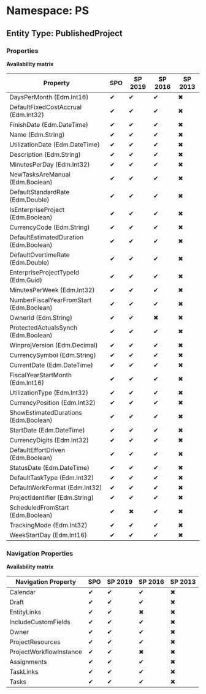 # Namespace: PS
## Entity Type: PublishedProject

### Properties

**Availability matrix**

Property | SPO | SP 2019 | SP 2016 | SP 2013
----------|-----|---------|---------|--------
DaysPerMonth (Edm.Int16) | ✔ | ✔ | ✔ | ✖
DefaultFixedCostAccrual (Edm.Int32) | ✔ | ✔ | ✔ | ✖
FinishDate (Edm.DateTime) | ✔ | ✔ | ✔ | ✖
Name (Edm.String) | ✔ | ✔ | ✔ | ✖
UtilizationDate (Edm.DateTime) | ✔ | ✔ | ✔ | ✖
Description (Edm.String) | ✔ | ✔ | ✔ | ✖
MinutesPerDay (Edm.Int32) | ✔ | ✔ | ✔ | ✖
NewTasksAreManual (Edm.Boolean) | ✔ | ✔ | ✔ | ✖
DefaultStandardRate (Edm.Double) | ✔ | ✔ | ✔ | ✖
IsEnterpriseProject (Edm.Boolean) | ✔ | ✔ | ✔ | ✖
CurrencyCode (Edm.String) | ✔ | ✔ | ✔ | ✖
DefaultEstimatedDuration (Edm.Boolean) | ✔ | ✔ | ✔ | ✖
DefaultOvertimeRate (Edm.Double) | ✔ | ✔ | ✔ | ✖
EnterpriseProjectTypeId (Edm.Guid) | ✔ | ✔ | ✔ | ✖
MinutesPerWeek (Edm.Int32) | ✔ | ✔ | ✔ | ✖
NumberFiscalYearFromStart (Edm.Boolean) | ✔ | ✔ | ✔ | ✖
OwnerId (Edm.String) | ✔ | ✔ | ✖ | ✖
ProtectedActualsSynch (Edm.Boolean) | ✔ | ✔ | ✔ | ✖
WinprojVersion (Edm.Decimal) | ✔ | ✔ | ✔ | ✖
CurrencySymbol (Edm.String) | ✔ | ✔ | ✔ | ✖
CurrentDate (Edm.DateTime) | ✔ | ✔ | ✔ | ✖
FiscalYearStartMonth (Edm.Int16) | ✔ | ✔ | ✔ | ✖
UtilizationType (Edm.Int32) | ✔ | ✔ | ✔ | ✖
CurrencyPosition (Edm.Int32) | ✔ | ✔ | ✔ | ✖
ShowEstimatedDurations (Edm.Boolean) | ✔ | ✔ | ✔ | ✖
StartDate (Edm.DateTime) | ✔ | ✔ | ✔ | ✖
CurrencyDigits (Edm.Int32) | ✔ | ✔ | ✔ | ✖
DefaultEffortDriven (Edm.Boolean) | ✔ | ✔ | ✔ | ✖
StatusDate (Edm.DateTime) | ✔ | ✔ | ✔ | ✖
DefaultTaskType (Edm.Int32) | ✔ | ✔ | ✔ | ✖
DefaultWorkFormat (Edm.Int32) | ✔ | ✔ | ✔ | ✖
ProjectIdentifier (Edm.String) | ✔ | ✔ | ✔ | ✖
ScheduledFromStart (Edm.Boolean) | ✔ | ✖ | ✔ | ✖
TrackingMode (Edm.Int32) | ✔ | ✔ | ✔ | ✖
WeekStartDay (Edm.Int16) | ✔ | ✔ | ✔ | ✖

### Navigation Properties

**Availability matrix**

Navigation Property | SPO | SP 2019 | SP 2016 | SP 2013
----------|-----|---------|---------|--------
Calendar | ✔ | ✔ | ✔ | ✖
Draft | ✔ | ✔ | ✔ | ✖
EntityLinks | ✔ | ✔ | ✖ | ✖
IncludeCustomFields | ✔ | ✔ | ✔ | ✖
Owner | ✔ | ✔ | ✔ | ✖
ProjectResources | ✔ | ✔ | ✔ | ✖
ProjectWorkflowInstance | ✔ | ✔ | ✖ | ✖
Assignments | ✔ | ✔ | ✔ | ✖
TaskLinks | ✔ | ✔ | ✔ | ✖
Tasks | ✔ | ✔ | ✔ | ✖
